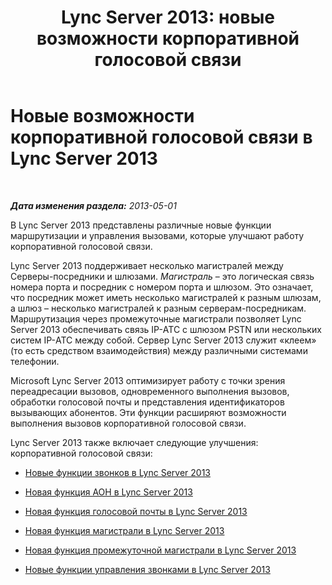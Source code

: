 ﻿---
title: 'Lync Server 2013: новые возможности корпоративной голосовой связи'
TOCTitle: Новые возможности корпоративной голосовой связи
ms:assetid: db0ad7b9-e469-4c29-89d9-52fed018ef08
ms:mtpsurl: https://technet.microsoft.com/ru-ru/library/Gg398964(v=OCS.15)
ms:contentKeyID: 49311360
ms.date: 05/19/2016
mtps_version: v=OCS.15
ms.translationtype: HT
---

# Новые возможности корпоративной голосовой связи в Lync Server 2013

 

_**Дата изменения раздела:** 2013-05-01_

В Lync Server 2013 представлены различные новые функции маршрутизации и управления вызовами, которые улучшают работу корпоративной голосовой связи.

Lync Server 2013 поддерживает несколько магистралей между Серверы-посредники и шлюзами. *Магистраль* – это логическая связь номера порта и посредник с номером порта и шлюзом. Это означает, что посредник может иметь несколько магистралей к разным шлюзам, а шлюз – несколько магистралей к разным серверам-посредникам. Маршрутизация через промежуточные магистрали позволяет Lync Server 2013 обеспечивать связь IP-АТС с шлюзом PSTN или нескольких систем IP-АТС между собой. Сервер Lync Server 2013 служит «клеем» (то есть средством взаимодействия) между различными системами телефонии.

Microsoft Lync Server 2013 оптимизирует работу с точки зрения переадресации вызовов, одновременного выполнения вызовов, обработки голосовой почты и представления идентификаторов вызывающих абонентов. Эти функции расширяют возможности выполнения вызовов корпоративной голосовой связи.

Lync Server 2013 также включает следующие улучшения: корпоративной голосовой связи:

  - [Новые функции звонков в Lync Server 2013](lync-server-2013-new-call-features.md)

  - [Новая функция АОН в Lync Server 2013](lync-server-2013-new-caller-id-feature.md)

  - [Новая функция голосовой почты в Lync Server 2013](lync-server-2013-new-voice-mail-feature.md)

  - [Новая функция магистрали в Lync Server 2013](lync-server-2013-new-trunk-feature.md)

  - [Новая функция промежуточной магистрали в Lync Server 2013](lync-server-2013-new-intertrunk-feature.md)

  - [Новые функции управления звонками в Lync Server 2013](lync-server-2013-new-call-management-features.md)

